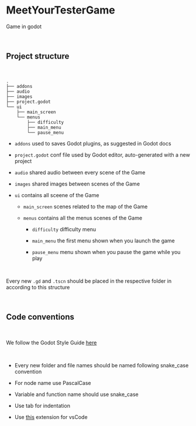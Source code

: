 # MeetYourTesterGame

Game in godot

​

## Project structure

​

```
.
├── addons
├── audio
├── images
├── project.godot
└── ui
    ├── main_screen
    └── menus
        ├── difficulty
        ├── main_menu
        └── pause_menu

```

- `addons` used to saves Godot plugins, as suggested in Godot docs

- `project.godot` conf file used by Godot editor, auto-generated with a new project

- `audio` shared audio between every scene of the Game

- `images` shared images between scenes of the Game

- `ui` contains all sceene of the Game

    - `main_screen` scenes related to the map of the Game

    - `menus` contains all the menus scenes of the Game

        - `difficulty` difficulty menu 

        - `main_menu` the first menu shown when you launch the game

        - `pause_menu` menu shown when you pause the game while you play

​

Every new `.gd` and `.tscn` should be placed in the respective folder in according to this structure 

​

## Code conventions

​

We follow the Godot Style Guide [here](https://docs.godotengine.org/en/stable/tutorials/best_practices/project_organization.html# )

​

- Every new folder and file names should be named following snake_case convention

- For node name use PascalCase

- Variable and function name should use snake_case

- Use tab for indentation

- Use [this](https://marketplace.visualstudio.com/items?itemName=geequlim.godot-tools) extension for vsCode
